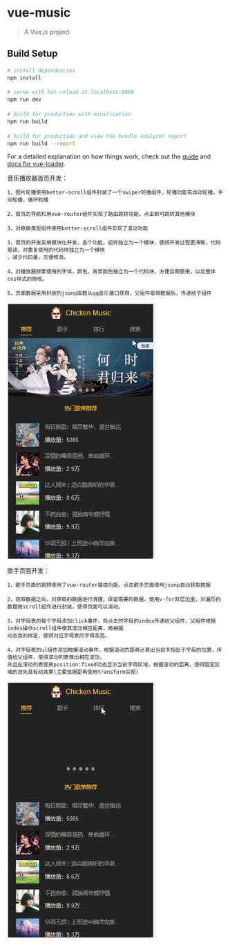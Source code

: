# vue-music

> A Vue.js project

## Build Setup

``` bash
# install dependencies
npm install

# serve with hot reload at localhost:8080
npm run dev

# build for production with minification
npm run build

# build for production and view the bundle analyzer report
npm run build --report
```

For a detailed explanation on how things work, check out the [guide](http://vuejs-templates.github.io/webpack/) and [docs for vue-loader](http://vuejs.github.io/vue-loader).

音乐播放器首页开发：

    1，图片轮播使用better-scroll组件封装了一个swiper轮播组件，轮播功能有自动轮播，手动轮播，循环轮播
    
    2，首页的导航栏用vue-router组件实现了路由跳转功能，点击即可跳转其他模块
    
    3，对歌曲类型组件使用better-scroll组件实现了滚动功能
    
    3，首页的开发采用模块化开发，各个功能，组件独立为一个模块，使得开发过程更清晰，代码易读，对重复使用的代码块独立为一个模块
    ，减少代码量，方便修改。
    
    4，对播放器频繁使用的字体，颜色，背景颜色独立为一个代码块，方便后期使用，以及整体css样式的修改。
    
    5，页面数据采用封装的jsonp函数从qq音乐接口获得，父组件取得数据后，传递给子组件
    
   ![首页效果查看](https://github.com/XiaoQueXinggg/my-music.com/blob/master/src/assets/home-page.gif)
    
歌手页面开发：

    1，歌手页面的跳转使用了vue-router路由功能，点击歌手页面使用jsonp自动获取数据
    
    2，获取数据之后，对获取的数据进行清理，保留需要的数据，使用v-for双层边里，对遍历的数据用scroll组件进行封装，使得页面可以滚动。
    
    3，对字母表的每个字母添加click事件，将点击的字母的index传递给父组件，父组件根据index操作scroll组件使其滚动相应距离，再根据
    动态类的绑定，使得对应字母表的字母高亮。
    
    4，对字母表的ul组件添加触摸滚动事件，根据滚动的距离计算出当前手指处于字母的位置，传值给父组件，使得滚动列表做出相应滚动，
    并且在滚动列表使用position:fixed动态显示当前字母区域，根据滚动的距离，使得固定区域的消失具有动效果(主要依据距离使用transform实现)
 ![首页效果查看](https://github.com/XiaoQueXinggg/my-music.com/blob/master/src/assets/singerlist.gif)
    
